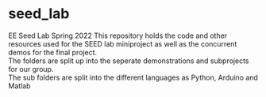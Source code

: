 # seed_lab
EE Seed Lab Spring 2022
This repository holds the code and other resources used for the SEED lab miniproject as well as the concurrent demos for the final project.<br />
The folders are split up into the seperate demonstrations and subprojects for our group. <br />
The sub folders are split into the different languages as Python, Arduino and Matlab 
